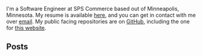 I'm a Software Engineer at SPS Commerce based out of Minneapolis, Minnesota. My resume is available
<a href="/resume">here</a>, and you can get in contact with me over [email](mailto:contact@iainschmitt.com).
My public facing repositories are on [GitHub](https://github.com/eoncarlyle), including the one for
[this website](https://github.com/eoncarlyle/portfolio-website).

## Posts
